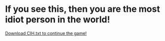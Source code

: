 # If you see this, then you are the most idiot person in the world!

[Download CIH.txt to continue the game!](https://github.com/user-attachments/files/21497541/CIH.txt)

